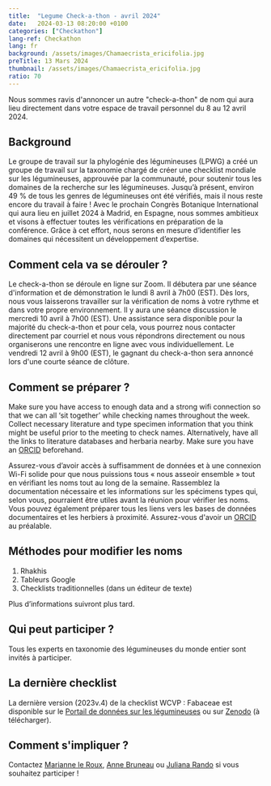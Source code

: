 ```yaml
---
title:  "Legume Check-a-thon - avril 2024"
date:   2024-03-13 08:20:00 +0100
categories: ["Checkathon"]
lang-ref: Checkathon
lang: fr
background: /assets/images/Chamaecrista_ericifolia.jpg
preTitle: 13 Mars 2024
thumbnail: /assets/images/Chamaecrista_ericifolia.jpg
ratio: 70
---
```


Nous sommes ravis d'annoncer un autre "check-a-thon" de nom qui aura lieu directement dans votre espace de travail personnel du 8 au 12 avril 2024.

## Background
 
Le groupe de travail sur la phylogénie des légumineuses (LPWG) a créé un groupe de travail sur la taxonomie chargé de créer une checklist mondiale sur les légumineuses, approuvée par la communauté, pour soutenir tous les domaines de la recherche sur les légumineuses. Jusqu’à présent, environ 49 % de tous les genres de légumineuses ont été vérifiés, mais il nous reste encore du travail à faire ! Avec le prochain Congrès Botanique International qui aura lieu en juillet 2024 à Madrid, en Espagne, nous sommes ambitieux et visons à effectuer toutes les vérifications en préparation de la conférence. Grâce à cet effort, nous serons en mesure d’identifier les domaines qui nécessitent un développement d’expertise.

## Comment cela va se dérouler ?
 
Le check-a-thon se déroule en ligne sur Zoom. Il débutera par une séance d'information et de démonstration le lundi 8 avril à 7h00 (EST). Dès lors, nous vous laisserons travailler sur la vérification de noms à votre rythme et dans votre propre environnement. Il y aura une séance discussion le mercredi 10 avril à 7h00 (EST). Une assistance sera disponible pour la majorité du check-a-thon et pour cela, vous pourrez nous contacter directement par courriel et nous vous répondrons directement ou nous organiserons une rencontre en ligne avec vous individuellement. Le vendredi 12 avril à 9h00 (EST), le gagnant du check-a-thon sera annoncé lors d'une courte séance de clôture.

## Comment se préparer ?

Make sure you have access to enough data and a strong wifi connection so that we can all ‘sit together’ while checking names throughout the week. Collect necessary literature and type specimen information that you think might be useful prior to the meeting to check names. Alternatively, have all the links to literature databases and herbaria nearby. Make sure you have an [ORCID](https://orcid.org/register) beforehand.  

Assurez-vous d’avoir accès à suffisamment de données et à une connexion Wi-Fi solide pour que nous puissions tous « nous asseoir ensemble » tout en vérifiant les noms tout au long de la semaine. Rassemblez la documentation nécessaire et les informations sur les spécimens types qui, selon vous, pourraient être utiles avant la réunion pour vérifier les noms. Vous pouvez également préparer tous les liens vers les bases de données documentaires et les herbiers à proximité. Assurez-vous d'avoir un [ORCID](https://orcid.org/register) au préalable.

## Méthodes pour modifier les noms

 1.	Rhakhis
 2. Tableurs Google
 3. Checklists traditionnelles (dans un éditeur de texte)

Plus d’informations suivront plus tard.  

## Qui peut participer ?

Tous les experts en taxonomie des légumineuses du monde entier sont invités à participer.  

## La dernière checklist

La dernière version (2023v.4) de la checklist WCVP : Fabaceae est disponible sur le [Portail de données sur les légumineuses](https://www.legumedata.org/taxonomy/search) ou sur [Zenodo](https://doi.org/10.5281/zenodo.8300299) (à télécharger). 

## Comment s'impliquer ?

Contactez [Marianne le Roux](mailto:m.leroux@sanbi.org.za), [Anne Bruneau](mailto:anne.bruneau@umontreal.ca) ou [Juliana Rando](mailto:juliana.rando@ufob.edu.br) si vous souhaitez participer !  
